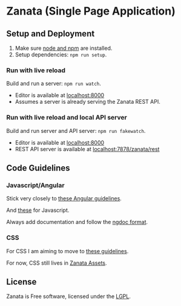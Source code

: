 # Zanata (Single Page Application)



## Setup and Deployment

1. Make sure [node and npm](http://nodejs.org/) are installed.
2. Setup dependencies: `npm run setup`.

### Run with live reload

Build and run a server: `npm run watch`.

 - Editor is available at [localhost:8000](http://localhost:8000)
 - Assumes a server is already serving the Zanata REST API.


### Run with live reload and local API server

Build and run server and API server: `npm run fakewatch`.

 - Editor is available at [localhost:8000](http://localhost:8000)
 - REST API server is available at
   [localhost:7878/zanata/rest](http://localhost:7878/zanata/rest)


## Code Guidelines

### Javascript/Angular

Stick very closely to [these Angular guidelines](https://github.com/zanata/angularjs-styleguide).

And [these](https://github.com/zanata/javascript) for Javascript.

Always add documentation and follow the [ngdoc format](https://github.com/angular/angular.js/wiki/Writing-AngularJS-Documentation).

### CSS

For CSS I am aiming to move to [these guidelines](https://github.com/suitcss/suit/blob/master/doc/README.md).

For now, CSS still lives in [Zanata Assets](https://github.com/zanata/zanata-assets).

## License

Zanata is Free software, licensed under the [LGPL](http://www.gnu.org/licenses/lgpl-2.1.html).
